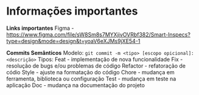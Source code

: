 # Informações importantes

**Links importantes**
Figma - https://www.figma.com/file/sW8Sm8s7MYXjivOVRbf382/Smart-Inspecs?type=design&mode=design&t=yoaV6eXJMs9jXE54-1

**Commits Semânticos**
Modelo: ```git commit -m <tipo> [escopo opicional]: <descrição>```
Tipos: 
      Feat - implementação de nova funcionalidade
      Fix - resolução de bugs e/ou problemas de código
      Refactor - refatoração de códio
      Style - ajuste na formatação do código
      Chore - mudança em ferramenta, biblioteca ou configuração
      Test - mudança em teste na aplicação
      Doc - mudança na documentação do projeto
